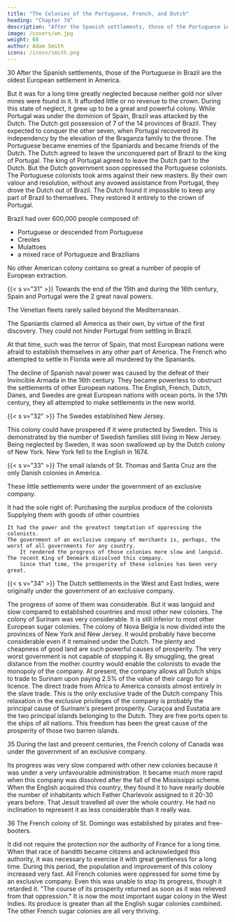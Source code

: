 ```yaml
---
title: "The Colonies of the Portuguese, French, and Dutch"
heading: "Chapter 7d"
description: "After the Spanish settlements, those of the Portuguese in Brazil are the oldest European settlement in America"
image: /covers/wn.jpg
weight: 68
author: Adam Smith
icons: /icons/smith.png
---
```




30 After the Spanish settlements, those of the Portuguese in Brazil are the oldest European settlement in America.

But it was for a long time greatly neglected because neither gold nor silver mines were found in it.
    It afforded little or no revenue to the crown.
During this state of neglect, it grew up to be a great and powerful colony.
While Portugal was under the dominion of Spain, Brazil was attacked by the Dutch.
    The Dutch got possession of 7 of the 14 provinces of Brazil.
    They expected to conquer the other seven, when Portugal recovered its independency by the elevation of the Braganza family to the throne.
    The Portuguese became enemies of the Spaniards and became friends of the Dutch.
    The Dutch agreed to leave the unconquered part of Brazil to the king of Portugal.
    The king of Portugal agreed to leave the Dutch part to the Dutch.
    But the Dutch government soon oppressed the Portuguese colonists.
    The Portuguese colonists took arms against their new masters.
    By their own valour and resolution, without any avowed assistance from Portugal, they drove the Dutch out of Brazil.
    The Dutch found it impossible to keep any part of Brazil to themselves.
        They restored it entirely to the crown of Portugal.

Brazil had over 600,000 people composed of:
- Portuguese or descended from Portuguese
- Creoles
- Mulattoes
- a mixed race of Portugueze and Brazilians

No other American colony contains so great a number of people of European extraction.


{{< s v="31" >}} Towards the end of the 15th and during the 16th century, Spain and Portugal were the 2 great naval powers.

The Venetian fleets rarely sailed beyond the Mediterranean.

The Spaniards claimed all America as their own, by virtue of the first discovery.
    They could not hinder Portugal from settling in Brazil.

At that time, such was the terror of Spain, that most European nations were afraid to establish themselves in any other part of America.
    The French who attempted to settle in Florida were all murdered by the Spaniards.

The decline of Spanish naval power was caused by the defeat of their Invincible Armada in the 16th century.
    They became powerless to obstruct the settlements of other European nations.
The English, French, Dutch, Danes, and Swedes are great European nations with ocean ports.
    In the 17th century, they all attempted to make settlements in the new world.


{{< s v="32" >}} The Swedes established New Jersey.

This colony could have prospered if it were protected by Sweden.
    This is demonstrated by the number of Swedish families still living in New Jersey.
Being neglected by Sweden, it was soon swallowed up by the Dutch colony of New York.
    New York fell to the English in 1674.


{{< s v="33" >}} The small islands of St. Thomas and Santa Cruz are the only Danish colonies in America.

These little settlements were under the government of an exclusive company.
    
It had the sole right of:
        Purchasing the surplus produce of the colonists
        Supplying them with goods of other countries

    It had the power and the greatest temptation of oppressing the colonists.
    The government of an exclusive company of merchants is, perhaps, the worst of all governments for any country.
        It rendered the progress of those colonies more slow and languid.
    The recent King of Denmark dissolved this company.
        Since that time, the prosperity of these colonies has been very great.


{{< s v="34" >}} The Dutch settlements in the West and East Indies, were originally under the government of an exclusive company.

The progress of some of them was considerable.
    But it was languid and slow compared to established countries and most other new colonies.
The colony of Surinam was very considerable.
    It is still inferior to most other European sugar colonies.
The colony of Nova Belgia is now divided into the provinces of New York and New Jersey.
    It would probably have become considerable even if it remained under the Dutch.
The plenty and cheapness of good land are such powerful causes of prosperity.
    The very worst government is not capable of stopping it.
By smuggling, the great distance from the mother country would enable the colonists to evade the monopoly of the company.
At present, the company allows all Dutch ships to trade to Surinam upon paying 2.5% of the value of their cargo for a licence.
The direct trade from Africa to America consists almost entirely in the slave trade.
    This is the only exclusive trade of the Dutch company
This relaxation in the exclusive privileges of the company is probably the principal cause of Surinam's present prosperity.
Curaçoa and Eustatia are the two principal islands belonging to the Dutch.
    They are free ports open to the ships of all nations.
    This freedom has been the great cause of the prosperity of those two barren islands.

35 During the last and present centuries, the French colony of Canada was under the government of an exclusive company.

Its progress was very slow compared with other new colonies because it was under a very unfavourable administration.
It became much more rapid when this company was dissolved after the fall of the Mississippi scheme.
When the English acquired this country, they found it to have nearly double the number of inhabitants which Father Charlevoix assigned to it 20-30 years before.
    That Jesuit travelled all over the whole country.
    He had no inclination to represent it as less considerable than it really was.

36 The French colony of St. Domingo was established by pirates and free-booters.

It did not require the protection nor the authority of France for a long time.
When that race of banditti became citizens and acknowledged this authority, it was necessary to exercise it with great gentleness for a long time.
    During this period, the population and improvement of this colony increased very fast.
All French colonies were oppressed for some time by an exclusive company.
    Even this was unable to stop its progress, though it retarded it.
    "The course of its prosperity returned as soon as it was relieved from that oppression."
It is now the most important sugar colony in the West Indies.
    Its produce is greater than all the English sugar colonies combined.
The other French sugar colonies are all very thriving.

